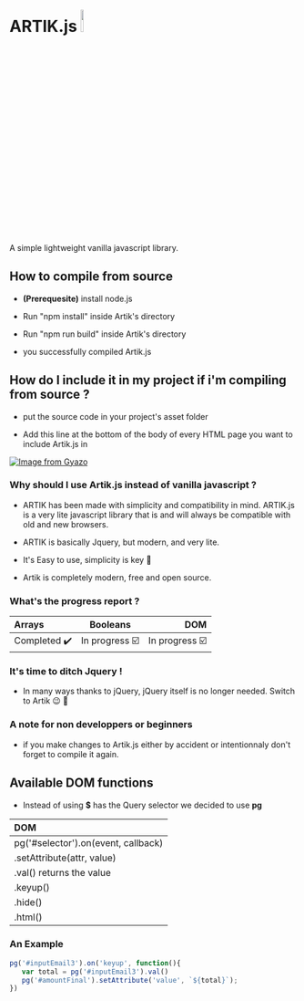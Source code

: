 
# ARTIK.js <img src="https://i.imgur.com/kDXK6Bj.png" width=10% height=10%>
A simple lightweight vanilla javascript library.

## How to compile from source

* **(Prerequesite)** install node.js 

* Run "npm install" inside Artik's directory

* Run "npm run build" inside Artik's directory

* you successfully compiled Artik.js

## How do I include it in my project if i'm compiling from source ?

* put the source code in your project's asset folder

* Add this line at the bottom of the body of every HTML page you want to include Artik.js in

[![Image from Gyazo](https://i.gyazo.com/f5796af1b3caac9b2725b15d8312f4cd.png)](https://gyazo.com/f5796af1b3caac9b2725b15d8312f4cd)


### Why should I use Artik.js instead of vanilla javascript ?
* ARTIK has been made with simplicity and compatibility in mind. ARTIK.js is a very lite javascript library that is and will always be compatible with old and new browsers.

* ARTIK is basically Jquery, but modern, and very lite.

* It's Easy to use, simplicity is key :key:

* Artik is completely modern, free and open source. 


### What's the progress report ?

|     **Arrays**     |   **Booleans**   | **DOM**     |
| :------------- | :----------: | -----------: |
|  Completed ✔️ | In progress ☑️   | In progress ☑️    |


### It's time to ditch Jquery !

* In many ways thanks to jQuery, jQuery itself is no longer needed. Switch to Artik 😉 🧊

### A note for non developpers or beginners

* if you make changes to Artik.js either by accident or intentionnaly don't forget to compile it again.


## Available DOM functions

* Instead of using **$** has the Query selector we decided to use **pg** 


| **DOM**     |
| :------------- |
|  pg('#selector').on(event, callback) | 
|  .setAttribute(attr, value) | 
|  .val() returns the value | 
|  .keyup() | 
|  .hide() | 
|  .html() | 


### An Example
```javascript
pg('#inputEmail3').on('keyup', function(){
   var total = pg('#inputEmail3').val()
   pg('#amountFinal').setAttribute('value', `${total}`);
})
```

